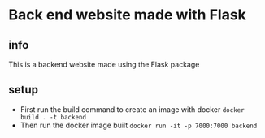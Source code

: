 # Back end website made with Flask
## info
This is a backend website made using the Flask package
## setup
- First run the build command to create an image with docker `docker build . -t backend`
- Then run the docker image built `docker run -it -p 7000:7000 backend`

